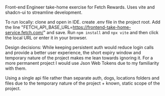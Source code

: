 Front-end Engineer take-home exercise for Fetch Rewards. 
Uses vite and shadcn-ui to streamline development.

To run locally: clone and open in IDE. create .env file in the project root. Add the line "FETCH_API_BASE_URL=https://frontend-take-home-service.fetch.com/" and save. Run ```npm install``` and ```npx vite``` and then click the local URL or enter it in your browser.

Design decisions:
While keeping persistent auth would reduce login calls and provide a better user experience, the short expiry window and temporary nature of the project makes me lean towards ignoring it.
For a more permanent project I would use Json Web Tokens due to my familiarity with them.

Using a single api file rather than separate auth, dogs, locations folders and files due to the temporary nature of the project + known, static scope of the project.

